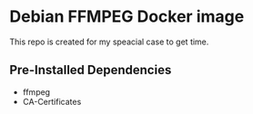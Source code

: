 # Debian FFMPEG Docker image

This repo is created for my speacial case to get time. 

## Pre-Installed Dependencies
* ffmpeg
* CA-Certificates

